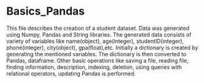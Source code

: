# Basics_Pandas
This file describes the creation of a student dataset. Data was generated using Numpy, Pandas and String libraries. 
The generated data consists of variety of variables like name(object), age(integer), studentID(integer), phone(integer), city(object), gpa(float),etc.
Initially a dictionary is created by generating the mentioned variables. The dictionary is then converted to Pandas, dataframe. 
Other basic operations like saving a file, reading file, finding information, description, indexing, deletion, using queries with relational operators, updating Pandas is performed.
